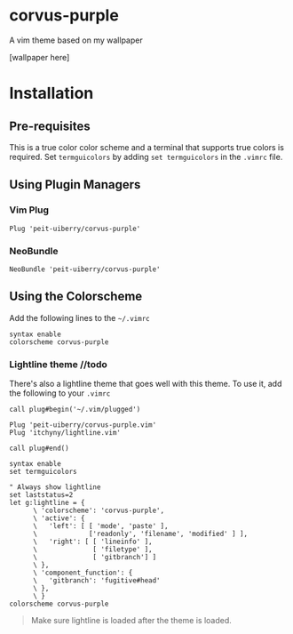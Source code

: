 # corvus-purple
A vim theme based on my wallpaper

[wallpaper here]


# Installation

## Pre-requisites
This is a true color color scheme and a terminal that supports true colors is required. Set `termguicolors` by adding `set termguicolors` in the `.vimrc` file.

## Using Plugin Managers

### Vim Plug
```vim
Plug 'peit-uiberry/corvus-purple'
```

### NeoBundle

```vim
NeoBundle 'peit-uiberry/corvus-purple'
```

## Using the Colorscheme

Add the following lines to the `~/.vimrc`

```vim
syntax enable
colorscheme corvus-purple 
```

### Lightline theme //todo
There's also a lightline theme that goes well with this theme. To use it, add the following to your `.vimrc`

```vim
call plug#begin('~/.vim/plugged')

Plug 'peit-uiberry/corvus-purple.vim'
Plug 'itchyny/lightline.vim'

call plug#end()

syntax enable
set termguicolors

" Always show lightline
set laststatus=2
let g:lightline = {
      \ 'colorscheme': 'corvus-purple',
      \ 'active': {
      \   'left': [ [ 'mode', 'paste' ],
      \             ['readonly', 'filename', 'modified' ] ],
      \   'right': [ [ 'lineinfo' ],
      \              [ 'filetype' ],
      \              [ 'gitbranch'] ]
      \ },
      \ 'component_function': {
      \   'gitbranch': 'fugitive#head'
      \ },
      \ }
colorscheme corvus-purple 
```

> Make sure lightline is loaded after the theme is loaded.
